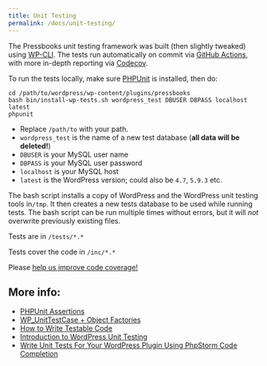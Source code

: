 ```yaml
---
title: Unit Testing
permalink: /docs/unit-testing/
---
```


The Pressbooks unit testing framework was built (then slightly tweaked) using [WP-CLI][1]. The tests run automatically on commit via [GitHub Actions][2], with more in-depth reporting via [Codecov][3].

To run the tests locally, make sure [PHPUnit][4] is installed, then do:

    cd /path/to/wordpress/wp-content/plugins/pressbooks
    bash bin/install-wp-tests.sh wordpress_test DBUSER DBPASS localhost latest
    phpunit

- Replace `/path/to` with your path.
- `wordpress_test` is the name of a new test database (**all data will be deleted!**)
- `DBUSER` is your MySQL user name
- `DBPASS` is your MySQL user password
- `localhost` is your MySQL host
- `latest` is the WordPress version; could also be `4.7`, `5.9.3` etc.

The bash script installs a copy of WordPress and the WordPress unit testing tools in`/tmp`. It then creates a new tests database to be used while running tests. The bash script can be run multiple times without errors, but it will _not_ overwrite previously existing files.

Tests are in `/tests/*.*`

Tests cover the code in `/inc/*.*`

Please [help us improve code coverage!][3]

## More info:

- [PHPUnit Assertions][5]
- [WP_UnitTestCase + Object Factories][6]
- [How to Write Testable Code][7]
- [Introduction to WordPress Unit Testing][8]
- [Write Unit Tests For Your WordPress Plugin Using PhpStorm Code Completion][9]

[1]: https://make.wordpress.org/cli/handbook/plugin-unit-tests/
[2]: https://github.com/pressbooks/pressbooks/blob/master/.github/workflows/lint-and-test.yml
[3]: https://app.codecov.io/gh/pressbooks/pressbooks
[4]: https://phpunit.de/
[5]: https://phpunit.de/manual/4.8/en/appendixes.assertions.html
[6]: http://codesymphony.co/writing-wordpress-plugin-unit-tests/#object-factories
[7]: http://code.tutsplus.com/tutorials/how-to-write-testable-and-maintainable-code-in-php--net-31726
[8]: http://carlalexander.ca/introduction-wordpress-unit-testing/
[9]: http://kizu514.com/blog/write-unit-tests-for-your-wordpress-plugin-using-phpstorm-code-completion/
